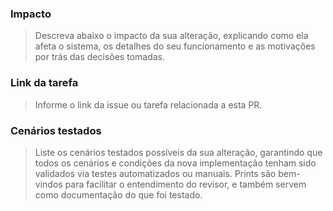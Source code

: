 ### Impacto

> Descreva abaixo o impacto da sua alteração, explicando como ela afeta o sistema, os detalhes do seu funcionamento e as motivações por trás das decisões tomadas.

### Link da tarefa

> Informe o link da issue ou tarefa relacionada a esta PR.

### Cenários testados

> Liste os cenários testados possíveis da sua alteração, garantindo que todos os cenários e condições da nova implementação tenham sido validados via testes automatizados ou manuais. Prints são bem-vindos para facilitar o entendimento do revisor, e também servem como documentação do que foi testado.